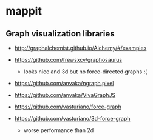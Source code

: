 # mappit


## Graph visualization libraries

* http://graphalchemist.github.io/Alchemy/#/examples

* https://github.com/frewsxcv/graphosaurus
  * looks nice and 3d but no force-directed graphs :(

* https://github.com/anvaka/ngraph.pixel

* https://github.com/anvaka/VivaGraphJS

* https://github.com/vasturiano/force-graph

* https://github.com/vasturiano/3d-force-graph
  * worse performance than 2d
